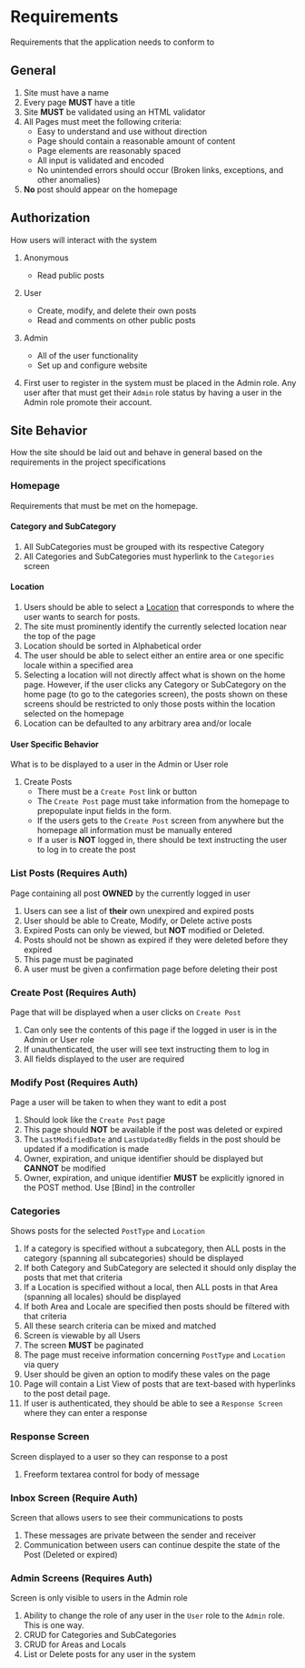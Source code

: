 # Requirements

Requirements that the application needs to conform to

## General

1. Site must have a name
2. Every page **MUST** have a title
3. Site **MUST** be validated using an HTML validator
4. All Pages must meet the following criteria:
    - Easy to understand and use without direction
    - Page should contain a reasonable amount of content
    - Page elements are reasonably spaced
    - All input is validated and encoded
    - No unintended errors should occur (Broken links, exceptions, and other anomalies)
5. **No** post should appear on the homepage

## Authorization

How users will interact with the system

1. Anonymous
    - Read public posts
2. User
    - Create, modify, and delete their own posts
    - Read and comments on other public posts
3. Admin
    - All of the user functionality
    - Set up and configure website

4. First user to register in the system must be placed in the Admin role. Any user after that must get their `Admin` role status by having a user in the Admin role promote their account.

## Site Behavior

How the site should be laid out and behave in general based on the requirements in the project specifications

### Homepage

Requirements that must be met on the homepage.

#### Category and SubCategory

1. All SubCategories must be grouped with its respective Category
2. All Categories and SubCategories must hyperlink to the `Categories` screen

#### Location

1. Users should be able to select a [Location](docs/Models.md) that corresponds to where the user wants to search for posts.
2. The site must prominently identify the currently selected location near the top of the page
3. Location should be sorted in Alphabetical order
4. The user should be able to select either an entire area or one specific locale within a specified area
5. Selecting a location will not directly affect what is shown on the home page. However, if the user clicks any Category or SubCategory on the home page (to go to the categories screen), the posts shown on these screens should be restricted to only those posts within the location selected on the homepage
6. Location can be defaulted to any arbitrary area and/or locale

#### User Specific Behavior

What is to be displayed to a user in the Admin or User role

1. Create Posts
    - There must be a `Create Post` link or button
    - The `Create Post` page must take information from the homepage to prepopulate input fields in the form.
    - If the users gets to the `Create Post` screen from anywhere but the homepage all information must be manually entered
    - If a user is **NOT** logged in, there should be text instructing the user to log in to create the post

### List Posts (Requires Auth)

Page containing all post **OWNED** by the currently logged in user

1. Users can see a list of **their** own unexpired and expired posts
2. User should be able to Create, Modify, or Delete active posts
3. Expired Posts can only be viewed, but **NOT** modified or Deleted.
4. Posts should not be shown as expired if they were deleted before they expired
5. This page must be paginated
6. A user must be given a confirmation page before deleting their post

### Create Post (Requires Auth)

Page that will be displayed when a user clicks on `Create Post`

1. Can only see the contents of this page if the logged in user is in the Admin or User role
2. If unauthenticated, the user will see text instructing them to log in
3. All fields displayed to the user are required

### Modify Post (Requires Auth)

Page a user will be taken to when they want to edit a post

1. Should look like the `Create Post` page
2. This page should **NOT** be available if the post was deleted or expired
3. The `LastModifiedDate` and `LastUpdatedBy` fields in the post should be updated if a modification is made
4. Owner, expiration, and unique identifier should be displayed but **CANNOT** be modified
5. Owner, expiration, and unique identifier **MUST** be explicitly ignored in the POST method. Use [Bind] in the controller

### Categories

Shows posts for the selected `PostType` and `Location`

1. If a category is specified without a subcategory, then ALL posts in the category (spanning all subcategories) should be displayed
2. If both Category and SubCategory are selected it should only display the posts that met that criteria
3. If a Location is specified without a local, then ALL posts in that Area (spanning all locales) should be displayed
4. If both Area and Locale are specified then posts should be filtered with that criteria
5. All these search criteria can be mixed and matched
6. Screen is viewable by all Users
7. The screen **MUST** be paginated
8. The page must receive information concerning `PostType` and `Location` via query
9. User should be given an option to modify these vales on the page
10. Page will contain a List View of posts that are text-based with hyperlinks to the post detail page.
11. If user is authenticated, they should be able to see a `Response Screen` where they can enter a response

### Response Screen

Screen displayed to a user so they can response to a post

1. Freeform textarea control for body of message

### Inbox Screen (Require Auth)

Screen that allows users to see their communications to posts

1. These messages are private between the sender and receiver
2. Communication between users can continue despite the state of the Post (Deleted or expired)

### Admin Screens (Requires Auth)

Screen is only visible to users in the Admin role

1. Ability to change the role of any user in the `User` role to the `Admin` role. This is one way.
2. CRUD for Categories and SubCategories
3. CRUD for Areas and Locals
4. List or Delete posts for any user in the system
